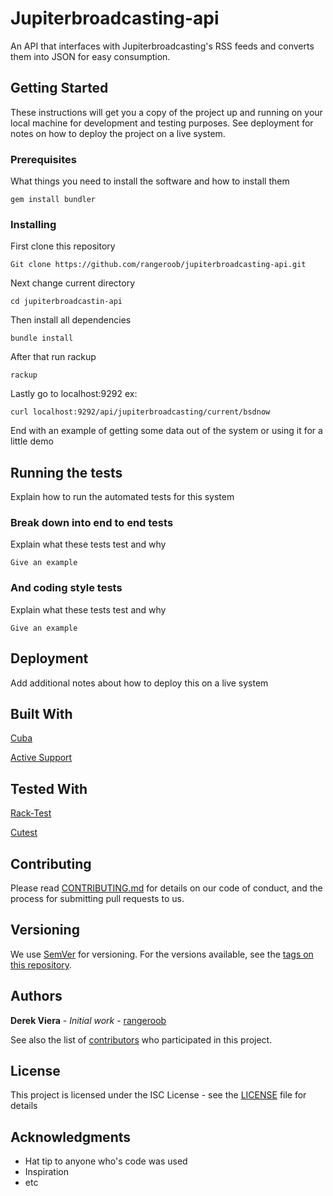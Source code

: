 # Jupiterbroadcasting-api

An API that interfaces with Jupiterbroadcasting's RSS feeds and converts them into JSON for easy consumption.

## Getting Started

These instructions will get you a copy of the project up and running on your local machine for development and testing purposes. See deployment for notes on how to deploy the project on a live system.

### Prerequisites

What things you need to install the software and how to install them

```
gem install bundler
```

### Installing

First clone this repository
```
Git clone https://github.com/rangeroob/jupiterbroadcasting-api.git
```

Next change current directory
```
cd jupiterbroadcastin-api
```

Then install all dependencies
```
bundle install
```

After that run rackup
```
rackup
```

Lastly go to localhost:9292 ex:
```
curl localhost:9292/api/jupiterbroadcasting/current/bsdnow
```

End with an example of getting some data out of the system or using it for a little demo

## Running the tests

Explain how to run the automated tests for this system

### Break down into end to end tests

Explain what these tests test and why

```
Give an example
```

### And coding style tests

Explain what these tests test and why

```
Give an example
```

## Deployment

Add additional notes about how to deploy this on a live system

## Built With

 [Cuba](https://github.com/soveran/cuba)

[Active Support](https://github.com/rails/rails/tree/master/activesupport)

## Tested With
 [Rack-Test](https://github.com/rack-test/rack-test)
 
 [Cutest](https://github.com/djanowski/cutest)


## Contributing

Please read [CONTRIBUTING.md]() for details on our code of conduct, and the process for submitting pull requests to us.

## Versioning

We use [SemVer](http://semver.org/) for versioning. For the versions available, see the [tags on this repository](https://github.com/your/project/tags). 

## Authors

**Derek Viera** - *Initial work* - [rangeroob](https://github.com/rangeroob)

See also the list of [contributors](https://github.com/your/project/contributors) who participated in this project.

## License

This project is licensed under the ISC License - see the [LICENSE](LICENSE) file for details

## Acknowledgments

* Hat tip to anyone who's code was used
* Inspiration
* etc

